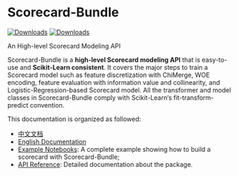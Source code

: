 # Scorecard-Bundle

[![Downloads](https://pepy.tech/badge/scorecardbundle)](https://pepy.tech/project/scorecardbundle)  [![Downloads](https://img.shields.io/pypi/v/scorecardbundle?color=orange)](https://img.shields.io/pypi/v/scorecardbundle?color=orange)

An High-level Scorecard Modeling API   



Scorecard-Bundle is a **high-level Scorecard modeling API** that is easy-to-use and **Scikit-Learn consistent**.  It covers the major steps to train a Scorecard model such as feature discretization with ChiMerge, WOE encoding, feature evaluation with information value and collinearity, and Logistic-Regression-based Scorecard model. All the transformer and model classes in Scorecard-Bundle comply with Scikit-Learn‘s fit-transform-predict convention.



This documentation is organized as followed:

- [中文文档](http://scorecard-bundle.bubu.blue/Chinese/)
- [English Documentation](http://scorecard-bundle.bubu.blue/English/)
- [Example Notebooks](http://scorecard-bundle.bubu.blue/Notebooks/): A complete example showing how to build a scorecard with Scorecard-Bundle;
- [API Reference](http://scorecard-bundle.bubu.blue/API/): Detailed documentation about the package.